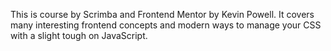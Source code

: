 
This is course by Scrimba and Frontend Mentor by Kevin Powell. It covers many interesting frontend concepts 
and modern ways to manage your CSS with a slight tough on JavaScript. 
